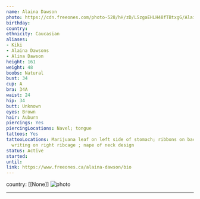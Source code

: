 ```yaml
---
name: Alaina Dawson
photo: https://cdn.freeones.com/photo-528/hH/zD/LSzgaEHLH48fTBtxgG/Alaina-Dawson-and-her-Girlfriend-try-a-Threesome_001_teaser.jpg
birthday:
country:
ethnicity: Caucasian
aliases:
- Kiki
- Alaina Dawsons
- Alina Dawson
height: 161
weight: 48
boobs: Natural
bust: 34
cup: A
bra: 34A
waist: 24
hip: 34
butt: Unknown
eyes: Brown
hair: Auburn
piercings: Yes
piercingLocations: Navel; tongue
tattoos: Yes
tattooLocations: Marijuana leaf on left side of stomach; ribbons on back of both legs;
  writing on right ribcage ; nape of neck design
status: Active
started:
until:
link: https://www.freeones.ca/alaina-dawson/bio
---
```

country: [[None]]
![photo](https://cdn.freeones.com/photo-528/hH/zD/LSzgaEHLH48fTBtxgG/Alaina-Dawson-and-her-Girlfriend-try-a-Threesome_001_teaser.jpg)
***

